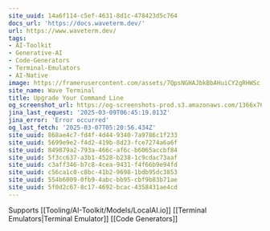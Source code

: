 ```yaml
---
site_uuid: 14a6f114-c5ef-4631-8d1c-478423d5c764
docs_url: 'https://docs.waveterm.dev/'
url: https://www.waveterm.dev/
tags:
- AI-Toolkit
- Generative-AI
- Code-Generators
- Terminal-Emulators
- AI-Native
image: https://framerusercontent.com/assets/7QpsNGHAJbkBbAHuiCY2gRHWSc.png
site_name: Wave Terminal
title: Upgrade Your Command Line
og_screenshot_url: https://og-screenshots-prod.s3.amazonaws.com/1366x768/80/false/5f6518998915fa1b46a98f398d9080d2cb9e451778c73790c45d0263541609b7.jpeg
jina_last_request: '2025-03-09T06:45:19.013Z'
jina_error: 'Error occurred'
og_last_fetch: '2025-03-07T05:20:56.434Z'
site_uuid: 868ae4c7-fd4f-4d44-9340-7a9786c1f233
site_uuid: 5699e9e2-f4d2-419b-8d23-fce7274a6a6f
site_uuid: 849879a2-793a-466c-af6c-b6065accbf84
site_uuid: 5f3cc637-a3b1-4528-b238-1c9cdac73aaf
site_uuid: c3aff346-b7c8-4cea-9431-f4f66b9e94fd
site_uuid: c56ca1c0-c8bc-41b2-9698-1bdb95dc3853
site_uuid: 554b6009-0fb9-4abc-bb95-cbf9b83b71ae
site_uuid: 5f0d2c67-8c17-4692-bcac-4358431ae4cd
---
```

Supports [[Tooling/AI-Toolkit/Models/LocalAI.io]]
[[Terminal Emulators|Terminal Emulator]]
[[Code Generators]]
